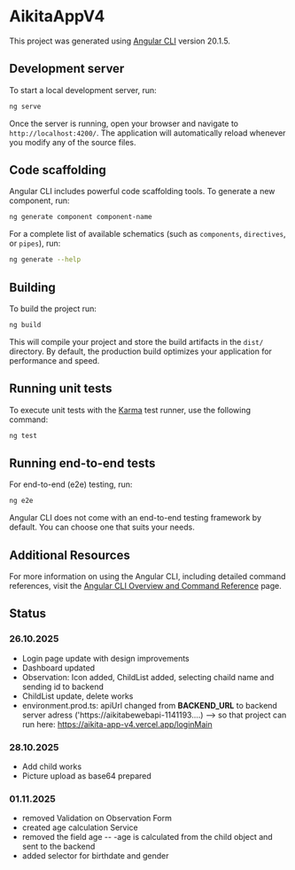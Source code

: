 # AikitaAppV4

This project was generated using [Angular CLI](https://github.com/angular/angular-cli) version 20.1.5.

## Development server

To start a local development server, run:

```bash
ng serve
```

Once the server is running, open your browser and navigate to `http://localhost:4200/`. The application will automatically reload whenever you modify any of the source files.

## Code scaffolding

Angular CLI includes powerful code scaffolding tools. To generate a new component, run:

```bash
ng generate component component-name
```

For a complete list of available schematics (such as `components`, `directives`, or `pipes`), run:

```bash
ng generate --help
```

## Building

To build the project run:

```bash
ng build
```

This will compile your project and store the build artifacts in the `dist/` directory. By default, the production build optimizes your application for performance and speed.

## Running unit tests

To execute unit tests with the [Karma](https://karma-runner.github.io) test runner, use the following command:

```bash
ng test
```

## Running end-to-end tests

For end-to-end (e2e) testing, run:

```bash
ng e2e
```

Angular CLI does not come with an end-to-end testing framework by default. You can choose one that suits your needs.

## Additional Resources

For more information on using the Angular CLI, including detailed command references, visit the [Angular CLI Overview and Command Reference](https://angular.dev/tools/cli) page.

## Status

### 26.10.2025
- Login page update with design improvements
- Dashboard updated
- Observation: Icon added, ChildList added, selecting chaild name and sending id to backend
- ChildList update, delete works
- environment.prod.ts: apiUrl changed from __BACKEND_URL__ to backend server adress ('https://aikitabewebapi-1141193....) --> so that project can run here: https://aikita-app-v4.vercel.app/loginMain 


### 28.10.2025
- Add child works
- Picture upload as base64 prepared

### 01.11.2025
- removed Validation on Observation Form
- created age calculation Service
- removed the field age -- -age is calculated from the child object and sent to the backend
- added selector for birthdate and gender
